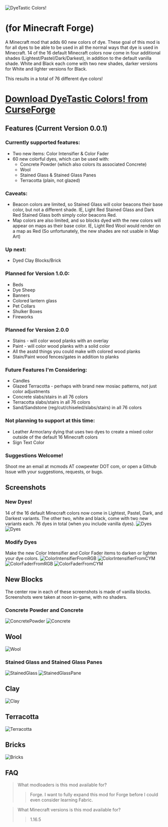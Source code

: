 ![DyeTastic Colors!](https://github.com/cowpewter/mc-dyetastic-colors/blob/main/docs/img/big_logo.png)
# (for Minecraft Forge)
A Minecraft mod that adds 60 new colors of dye. These goal of this mod is for all dyes to be able to be used in all the normal ways that dye is used in Minecraft. 14 of the 16 default Minecraft colors now come in four additional shades (Lightest/Pastel/Dark/Darkest), in addition to the default vanilla shade. White and Black each come with two new shades, darker versions for White and lighter versions for Black.

This results in a total of 76 different dye colors!

# [Download DyeTastic Colors! from CurseForge](https://www.curseforge.com/minecraft/mc-mods/dyetastic-colors)

## Features (Current Version 0.0.1)

### Currently supported features:
* Two new items: Color Intensifier & Color Fader
* 60 new colorful dyes, which can be used with:
  * Concrete Powder (which also colors its associated Concrete)
  * Wool
  * Stained Glass & Stained Glass Panes
  * Terracotta (plain, not glazed)

### Caveats:
* Beacon colors are limited, so Stained Glass will color beacons their base color, but not a different shade. IE, Light Red Stained Glass and Dark Red Stained Glass both simply color beacons Red.
* Map colors are also limited, and so blocks dyed with the new colors will appear on maps as their base color. IE, Light Red Wool would render on a map as Red (So unfortunately, the new shades are not usable in Map Art)

### Up next:
* Dyed Clay Blocks/Brick

### Planned for Version 1.0.0:
* Beds
* Dye Sheep
* Banners
* Colored lantern glass
* Pet Collars
* Shulker Boxes
* Fireworks

### Planned for Version 2.0.0
* Stains - will color wood planks with an overlay
* Paint - will color wood planks with a solid color
* All the asstd things you could make with colored wood planks
* Stain/Paint wood fences/gates in addition to planks

### Future Features I'm Considering:
* Candles
* Glazed Terracotta - perhaps with brand new mosiac patterns, not just color adjustments
* Concrete slabs/stairs in all 76 colors
* Terracotta slabs/stairs in all 76 colors
* Sand/Sandstone (reg/cut/chiseled/slabs/stairs) in all 76 colors

### Not planning to support at this time:
* Leather Armor/any dying that uses two dyes to create a mixed color outside of the default 16 Minecraft colors
* Sign Text Color

### Suggestions Welcome!
Shoot me an email at mcmods AT cowpewter DOT com, or open a Github Issue with your suggestions, requests, or bugs.


## Screenshots
### New Dyes!
14 of the 16 default Minecraft colors now come in Lightest, Pastel, Dark, and Darkest variants. The other two, white and black, come with two new variants each. 76 dyes in total (when you include vanilla dyes).
![Dyes](https://github.com/cowpewter/mc-dyetastic-colors/blob/main/docs/img/Dyes1.png)
![Dyes](https://github.com/cowpewter/mc-dyetastic-colors/blob/main/docs/img/Dyes2.png)

### Modify Dyes
Make the new Color Intensifier and Color Fader items to darken or lighten your dye colors.
![ColorIntensifierFromRGB](https://github.com/cowpewter/mc-dyetastic-colors/blob/main/docs/img/ColorIntensifierFromRGB.png)
![ColorIntensifierFromCYM](https://github.com/cowpewter/mc-dyetastic-colors/blob/main/docs/img/ColorIntensifierFromCYM.png)
![ColorFaderFromRGB](https://github.com/cowpewter/mc-dyetastic-colors/blob/main/docs/img/ColorFaderFromRGB.png)
![ColorFaderFromCYM](https://github.com/cowpewter/mc-dyetastic-colors/blob/main/docs/img/ColorFaderFromCYM.png)

## New Blocks
The center row in each of these screenshots is made of vanilla blocks.
Screenshots were taken at noon in-game, with no shaders.

### Concrete Powder and Concrete
![ConcretePowder](https://github.com/cowpewter/mc-dyetastic-colors/blob/main/docs/img/ConcretePowders.png)
![Concrete](https://github.com/cowpewter/mc-dyetastic-colors/blob/main/docs/img/Concretes.png)

## Wool
![Wool](https://github.com/cowpewter/mc-dyetastic-colors/blob/main/docs/img/Wools.png)

### Stained Glass and Stained Glass Panes
![StainedGlass](https://github.com/cowpewter/mc-dyetastic-colors/blob/main/docs/img/StainedGlass.png)
![StainedGlassPane](https://github.com/cowpewter/mc-dyetastic-colors/blob/main/docs/img/StainedGlassPanes.png)

## Clay
![Clay](https://github.com/cowpewter/mc-dyetastic-colors/blob/main/docs/img/Clays.png)

## Terracotta
![Terracotta](https://github.com/cowpewter/mc-dyetastic-colors/blob/main/docs/img/Terracottas.png)

## Bricks
![Bricks](https://github.com/cowpewter/mc-dyetastic-colors/blob/main/docs/img/Bricks.png)

## FAQ

> What modloaders is this mod available for?
>> Forge. I want to fully expand this mod for Forge before I could even consider learning Fabric.

> What Minecraft versions is this mod available for?
>> 1.16.5


